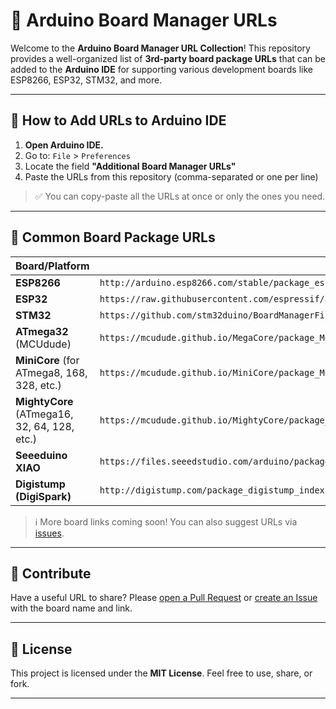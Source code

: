 # 🧰 Arduino Board Manager URLs

Welcome to the **Arduino Board Manager URL Collection**!
This repository provides a well-organized list of **3rd-party board package URLs** that can be added to the **Arduino IDE** for supporting various development boards like ESP8266, ESP32, STM32, and more.

---

## 🔧 How to Add URLs to Arduino IDE

1. **Open Arduino IDE.**
2. Go to: `File` > `Preferences`
3. Locate the field **"Additional Board Manager URLs"**
4. Paste the URLs from this repository (comma-separated or one per line)

> ✅ You can copy-paste all the URLs at once or only the ones you need.

---

## 📜 Common Board Package URLs

| Board/Platform                               | URL                                                                                              |
| -------------------------------------------- | ------------------------------------------------------------------------------------------------ |
| **ESP8266**                                  | `http://arduino.esp8266.com/stable/package_esp8266com_index.json`                                |
| **ESP32**                                    | `https://raw.githubusercontent.com/espressif/arduino-esp32/gh-pages/package_esp32_index.json`    |
| **STM32**                                    | `https://github.com/stm32duino/BoardManagerFiles/raw/main/package_stmicroelectronics_index.json` |
| **ATmega32** (MCUdude)                       | `https://mcudude.github.io/MegaCore/package_MCUdude_MegaCore_index.json`                         |
| **MiniCore** (for ATmega8, 168, 328, etc.)   | `https://mcudude.github.io/MiniCore/package_MCUdude_MiniCore_index.json`                         |
| **MightyCore** (ATmega16, 32, 64, 128, etc.) | `https://mcudude.github.io/MightyCore/package_MCUdude_MightyCore_index.json`                     |
| **Seeeduino XIAO**                           | `https://files.seeedstudio.com/arduino/package_seeeduino_boards_index.json`                      |
| **Digistump (DigiSpark)**                    | `http://digistump.com/package_digistump_index.json`                                              |

> ℹ️ More board links coming soon! You can also suggest URLs via [issues](https://github.com/duttasunanda/Arduino_3rd_party_board_manager_URL/issues).

---

## 🤝 Contribute

Have a useful URL to share?
Please [open a Pull Request](https://github.com/duttasunanda/Arduino_3rd_party_board_manager_URL/pulls) or [create an Issue](https://github.com/duttasunanda/Arduino_3rd_party_board_manager_URL/issues) with the board name and link.

---

## 📂 License

This project is licensed under the **MIT License**.
Feel free to use, share, or fork.

---
